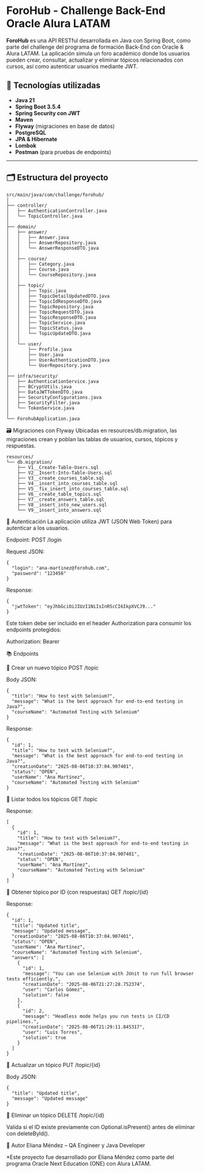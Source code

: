# ForoHub - Challenge Back-End Oracle Alura LATAM

**ForoHub** es una API RESTful desarrollada en Java con Spring Boot, como parte del challenge del programa de formación Back-End con Oracle & Alura LATAM. La aplicación simula un foro académico donde los usuarios pueden crear, consultar, actualizar y eliminar tópicos relacionados con cursos, así como autenticar usuarios mediante JWT.

## 🚀 Tecnologías utilizadas

- **Java 21**
- **Spring Boot 3.5.4**
- **Spring Security con JWT**
- **Maven**
- **Flyway** (migraciones en base de datos)
- **PostgreSQL** 
- **JPA & Hibernate**
- **Lombok**
- **Postman** (para pruebas de endpoints)

---

## 🗂️ Estructura del proyecto

```plaintext
src/main/java/com/challenge/forohub/
│
├── controller/
│   ├── AuthenticationController.java
│   └── TopicController.java
│
├── domain/
│   ├── answer/
│   │   ├── Answer.java
│   │   ├── AnswerRepository.java
│   │   └── AnswerResponseDTO.java
│   │
│   ├── course/
│   │   ├── Category.java
│   │   ├── Course.java
│   │   └── CourseRepository.java
│   │
│   ├── topic/
│   │   ├── Topic.java
│   │   ├── TopicDetailUpdatedDTO.java
│   │   ├── TopicIdResponseDTO.java
│   │   ├── TopicRepository.java
│   │   ├── TopicRequestDTO.java
│   │   ├── TopicResponseDTO.java
│   │   ├── TopicService.java
│   │   ├── TopicStatus.java
│   │   └── TopicUpdateDTO.java
│   │
│   └── user/
│       ├── Profile.java
│       ├── User.java
│       ├── UserAuthenticationDTO.java
│       └── UserRepository.java
│
├── infra/security/
│   ├── AuthenticationService.java
│   ├── BCryptUtils.java
│   ├── DataJWTTokenDTO.java
│   ├── SecurityConfigurations.java
│   ├── SecurityFilter.java
│   └── TokenService.java
│
└── ForohubApplication.java

```

🗃️ Migraciones con Flyway
Ubicadas en resources/db.migration, las migraciones crean y poblan las tablas de usuarios, cursos, tópicos y respuestas.

```plaintext
resources/
└── db.migration/
    ├── V1__Create-Table-Users.sql
    ├── V2__Insert-Into-Table-Users.sql
    ├── V3__create_courses_table.sql
    ├── V4__insert_into_courses_table.sql
    ├── V5__fix_insert_into_courses_table.sql
    ├── V6__create_table_topics.sql
    ├── V7__create_answers_table.sql
    ├── V8__insert_into_new_users.sql
    └── V9__insert_into_answers.sql
```

🔐 Autenticación
La aplicación utiliza JWT (JSON Web Token) para autenticar a los usuarios.

Endpoint: POST /login

Request JSON:

```plaintext
{
  "login": "ana-martinez@forohub.com",
  "password": "123456"
}
```

Response:

```plaintext
{
  "jwtToken": "eyJhbGciOiJIUzI1NiIsInR5cCI6IkpXVCJ9..."
}
```

Este token debe ser incluido en el header Authorization para consumir los endpoints protegidos:

Authorization: Bearer <token>

📚 Endpoints

🔸 Crear un nuevo tópico
POST /topic

Body JSON:

```plaintext
{
  "title": "How to test with Selenium?",
  "message": "What is the best approach for end-to-end testing in Java?",
  "courseName": "Automated Testing with Selenium"
}
```

Response:

```plaintext
{
  "id": 1,
  "title": "How to test with Selenium?",
  "message": "What is the best approach for end-to-end testing in Java?",
  "creationDate": "2025-08-06T10:37:04.907401",
  "status": "OPEN",
  "userName": "Ana Martínez",
  "courseName": "Automated Testing with Selenium"
}
```

🔹 Listar todos los tópicos
GET /topic

Response:

```plaintext
[
  {
    "id": 1,
    "title": "How to test with Selenium?",
    "message": "What is the best approach for end-to-end testing in Java?",
    "creationDate": "2025-08-06T10:37:04.907401",
    "status": "OPEN",
    "userName": "Ana Martínez",
    "courseName": "Automated Testing with Selenium"
  }
]
```

🔸 Obtener tópico por ID (con respuestas)
GET /topic/{id}

Response:
```plaintext
{
  "id": 1,
  "title": "Updated title",
  "message": "Updated message",
  "creationDate": "2025-08-06T10:37:04.907401",
  "status": "OPEN",
  "userName": "Ana Martínez",
  "courseName": "Automated Testing with Selenium",
  "answers": [
    {
      "id": 1,
      "message": "You can use Selenium with JUnit to run full browser tests efficiently.",
      "creationDate": "2025-08-06T21:27:28.752374",
      "user": "Carlos Gómez",
      "solution": false
    },
    {
      "id": 2,
      "message": "Headless mode helps you run tests in CI/CD pipelines.",
      "creationDate": "2025-08-06T21:29:11.845317",
      "user": "Luis Torres",
      "solution": true
    }
  ]
}
```

🔹 Actualizar un tópico
PUT /topic/{id}

Body JSON:
```plaintext
{
  "title": "Updated title",
  "message": "Updated message"
}
```
🔸 Eliminar un tópico
DELETE /topic/{id}

Valida si el ID existe previamente con Optional.isPresent() antes de eliminar con deleteById().

👤 Autor
Eliana Méndez – QA Engineer y Java Developer

*Este proyecto fue desarrollado por Eliana Méndez como parte del programa Oracle Next Education (ONE) con Alura LATAM.





